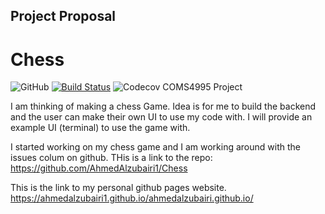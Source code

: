 Project Proposal
----------------

# Chess
![GitHub](https://img.shields.io/github/license/AhmedAlzubairi1/COMS4995?style=plastic)
[![Build Status](https://travis-ci.org/AhmedAlzubairi1/Chess.svg?branch=master)](https://travis-ci.org/AhmedAlzubairi1/Chess)
![Codecov](https://img.shields.io/codecov/c/github/AhmedAlzubairi1/Chess)
COMS4995 Project

I am thinking of making a chess Game.
Idea is for me to build the backend and the user can make their own UI to use my code with.
I will provide an example UI (terminal) to use the game with.


I started working on my chess game and I am working around with the issues colum on github. THis is a link to the repo:
https://github.com/AhmedAlzubairi1/Chess


This is the link to my personal github pages website.
https://ahmedalzubairi1.github.io/ahmedalzubairi.github.io/
